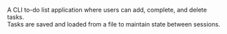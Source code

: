 A CLI to-do list application where users can add, complete, and delete tasks.  
Tasks are saved and loaded from a file to maintain state between sessions.  
